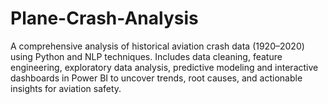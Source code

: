 # Plane-Crash-Analysis
A comprehensive analysis of historical aviation crash data (1920–2020) using Python and NLP techniques. Includes data cleaning, feature engineering, exploratory data analysis, predictive modeling and interactive dashboards in Power BI to uncover trends, root causes, and actionable insights for aviation safety.
